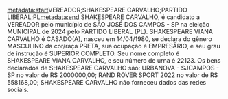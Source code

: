 <metadata:start>VEREADOR;SHAKESPEARE CARVALHO;PARTIDO LIBERAL;PL<metadata:end>
SHAKESPEARE CARVALHO, é candidato a VEREADOR pelo município de SÃO JOSÉ DOS CAMPOS - SP na eleição MUNICIPAL de 2024 pelo PARTIDO LIBERAL (PL). SHAKESPEARE VIANA CARVALHO é CASADO(A), nasceu em 14/04/1980, se declara do gênero MASCULINO da cor/raça PRETA, sua ocupação é EMPRESÁRIO, e seu grau de instrução é SUPERIOR COMPLETO. Seu nome completo é SHAKESPEARE VIANA CARVALHO, e seu número de urna é 22123.
Os bens declarados de SHAKESPEARE CARVALHO são: URBANOVA - SJCAMPOS - SP no valor de R$ 2000000,00; RAND ROVER SPORT 2022 no valor de R$ 558168,00; 
SHAKESPEARE CARVALHO não forneceu dados das redes sociais.